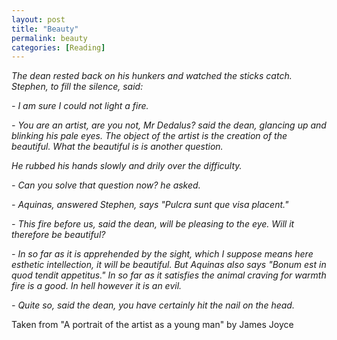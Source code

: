 ```yaml
---
layout: post
title: "Beauty"
permalink: beauty
categories: [Reading]
---
```



*The dean rested back on his hunkers and watched the sticks catch.
Stephen, to fill the silence, said:*

 *- I am sure I could not light a fire.*

 *- You are an artist, are you not, Mr Dedalus? said the dean, glancing
 up and blinking his pale eyes. The object of the artist is the creation
 of the beautiful. What the beautiful is is another question.*

*He rubbed his hands slowly and drily over the difficulty.*

 *- Can you solve that question now? he asked.*

 *- Aquinas, answered Stephen, says "Pulcra sunt que visa placent."*

 *- This fire before us, said the dean, will be pleasing to the eye. Will
 it therefore be beautiful?*

 *- In so far as it is apprehended by the sight, which I suppose means
 here esthetic intellection, it will be beautiful. But Aquinas also says
 "Bonum est in quod tendit appetitus." In so far as it satisfies the
 animal craving for warmth fire is a good. In hell however it is an
 evil.*

 *- Quite so, said the dean, you have certainly hit the nail on the head.*

Taken from "A portrait of the artist as a young man" by James Joyce







